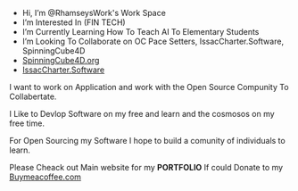 - Hi, I’m @RhamseysWork's Work Space
- I’m Interested In (FIN TECH)
- I’m Currently Learning How To Teach AI To Elementary Students
- I’m Looking To Collaborate on  OC Pace Setters, IssacCharter.Software, SpinningCube4D
- <a href="https://SpinningCube4D.org">SpinningCube4D.org</a>
- <a href="https://IssacCharter.Software">IssacCharter.Software</a>

I want to work on Application and work with the Open Source Compunity To Collabertate.

I Like to Devlop Software on my free and learn and the cosmosos on my free time.

For Open Sourcing my Software I hope to build a comunity of individuals to learn.

Please Cheack out Main website for my <b>PORTFOLIO</b> If could Donate to my <a href="https://buymeacoffee.com">Buymeacoffee.com</a>

<!---
rhamseyswork/rhamseyswork is a ✨ special ✨ repository because its `README.md` (this file) appears on your GitHub profile.
You can click the Preview link to take a look at your changes.
--->
